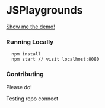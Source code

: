 # JSPlaygrounds

[Show me the demo!](https://stephengrider.github.io/JSPlaygrounds/)

### Running Locally

```
  npm install
  npm start // visit localhost:8080
```

### Contributing

Please do!

Testing repo connect
